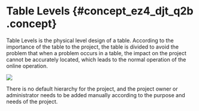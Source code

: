 # Table Levels {#concept_ez4_djt_q2b .concept}

Table Levels is the physical level design of a table. According to the importance of the table to the project, the table is divided to avoid the problem that when a problem occurs in a table, the impact on the project cannot be accurately located, which leads to the normal operation of the online operation.

![](http://static-aliyun-doc.oss-cn-hangzhou.aliyuncs.com/assets/img/16339/15414955138398_en-US.png)

There is no default hierarchy for the project, and the project owner or administrator needs to be added manually according to the purpose and needs of the project.

